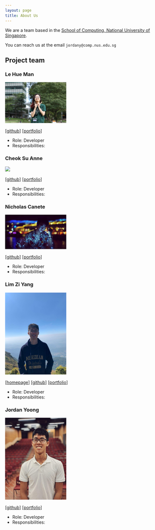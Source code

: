 ```yaml
---
layout: page
title: About Us
---
```


We are a team based in the [School of Computing, National University of Singapore](http://www.comp.nus.edu.sg).

You can reach us at the email `jordany@comp.nus.edu.sg`

## Project team

### Le Hue Man

<img src="images/lettuceman4.png" width="200px">

[[github](https://github.com/lettuceman4)]
[[portfolio](team/man-cv.pdf)]

* Role: Developer
* Responsibilities: 

### Cheok Su Anne

<img src="images/cheoksuanne.png" width="200px">

[[github](https://github.com/cheoksuanne)]
[[portfolio](team/johndoe.md)]

* Role: Developer
* Responsibilities: 

### Nicholas Canete

<img src="images/nicholas-gcc.png" width="200px">

[[github](https://github.com/nicholas-gcc)] 
[[portfolio](team/nic-cv.pdf)]

* Role: Developer
* Responsibilities:

### Lim Zi Yang

<img src="images/Ziyang-98.png" width="200px">

[[homepage](https://limziyang.com/)]
[[github](http://github.com/Ziyang-98)]
[[portfolio](https://limziyang.com)]

* Role: Developer
* Responsibilities: 

### Jordan Yoong

<img src="images/jordanyoong.png" width="200px">

[[github](http://github.com/jordanyoong)]
[[portfolio](https://jordanyoong.github.io/cv/experience.html)]


* Role: Developer
* Responsibilities:
